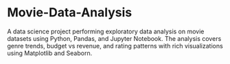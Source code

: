 # Movie-Data-Analysis
A data science project performing exploratory data analysis on movie datasets using Python, Pandas, and Jupyter Notebook. The analysis covers genre trends, budget vs revenue, and rating patterns with rich visualizations using Matplotlib and Seaborn.

